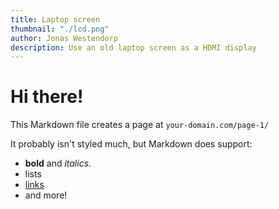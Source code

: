 ```yaml
---
title: Laptop screen
thumbnail: "./lcd.png"
author: Jonas Westendorp
description: Use an old laptop screen as a HDMI display
---
```


# Hi there!

This Markdown file creates a page at `your-domain.com/page-1/`

It probably isn't styled much, but Markdown does support:

- **bold** and _italics._
- lists
- [links](https://astro.build)
- and more!
